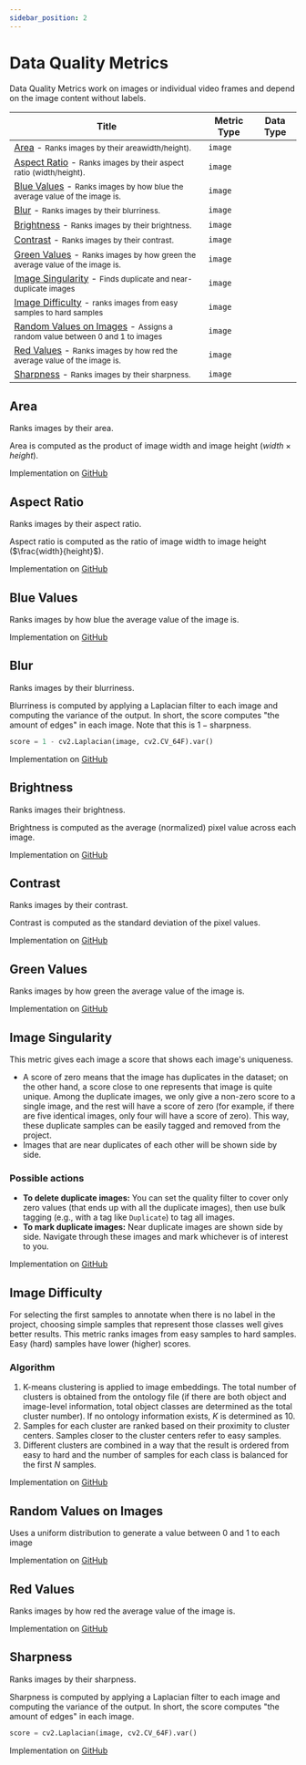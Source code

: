 ```yaml
---
sidebar_position: 2
---
```


# Data Quality Metrics

Data Quality Metrics work on images or individual video frames and depend on the image content without labels.

| Title                                                                                                                 | Metric Type                                                | Data Type                                                                                                          |
|-----------------------------------------------------------------------------------------------------------------------|------------------------------------------------------------|--------------------------------------------------------------------------------------------------------------------|
| [Area](#area) - <small>Ranks images by their areawidth/height).</small>                                               | `image`                                                    |                                                                                                                    |
| [Aspect Ratio](#aspect-ratio) - <small>Ranks images by their aspect ratio (width/height).</small>                     | `image`                                                    |                                                                                                                    |
| [Blue Values](#blue-values) - <small>Ranks images by how blue the average value of the image is.</small>              | `image`                                                    |                                                                                                                    |
| [Blur](#blur) - <small>Ranks images by their blurriness.</small>                                                      | `image`                                                    |                                                                                                                    |
| [Brightness](#brightness) - <small>Ranks images by their brightness.</small>                                          | `image`                                                    |                                                                                                                    |
| [Contrast](#contrast) - <small>Ranks images by their contrast.</small>                                                | `image`                                                    |                                                                                                                    |
| [Green Values](#green-values) - <small>Ranks images by how green the average value of the image is.</small>           | `image`                                                    |                                                                                                                    |
| [Image Singularity](#image-singularity) - <small>Finds duplicate and near-duplicate images</small>                    | `image`                                                    |                                                                                                                    |
| [Image Difficulty](#image-difficulty) - <small>ranks images from easy samples to hard samples</small>                 | `image`                                                    |                                                                                                                    |
| [Random Values on Images](#random-values-on-images) - <small>Assigns a random value between 0 and 1 to images</small> | `image`                                                    |                                                                                                                    |
| [Red Values](#red-values) - <small>Ranks images by how red the average value of the image is.</small>                 | `image`                                                    |                                                                                                                    |
| [Sharpness](#sharpness) - <small>Ranks images by their sharpness.</small>                                             | `image`                                                    |                                                                                                                    |


## Area  
Ranks images by their area.

Area is computed as the product of image width and image height ($width \times height$).
      

Implementation on [GitHub](https://github.com/encord-team/encord-active/blob/main/src/encord_active/lib/metrics/heuristic/img_features.py)

## Aspect Ratio  
Ranks images by their aspect ratio.

Aspect ratio is computed as the ratio of image width to image height ($\frac{width}{height}$).
  

Implementation on [GitHub](https://github.com/encord-team/encord-active/blob/main/src/encord_active/lib/metrics/heuristic/img_features.py)

## Blue Values  
Ranks images by how blue the average value of the
                    image is.  

Implementation on [GitHub](https://github.com/encord-team/encord-active/blob/main/src/encord_active/lib/metrics/heuristic/img_features.py)

## Blur  
Ranks images by their blurriness.

Blurriness is computed by applying a Laplacian filter to each image and computing the
variance of the output. In short, the score computes "the amount of edges" in each
image. Note that this is $1 - \text{sharpness}$.

```python
score = 1 - cv2.Laplacian(image, cv2.CV_64F).var()
```
  

Implementation on [GitHub](https://github.com/encord-team/encord-active/blob/main/src/encord_active/lib/metrics/heuristic/img_features.py)

## Brightness  
Ranks images their brightness.

Brightness is computed as the average (normalized) pixel value across each image.
  

Implementation on [GitHub](https://github.com/encord-team/encord-active/blob/main/src/encord_active/lib/metrics/heuristic/img_features.py)

## Contrast  
Ranks images by their contrast.

Contrast is computed as the standard deviation of the pixel values.
  

Implementation on [GitHub](https://github.com/encord-team/encord-active/blob/main/src/encord_active/lib/metrics/heuristic/img_features.py)

## Green Values  
Ranks images by how green the average value of the
                    image is.  

Implementation on [GitHub](https://github.com/encord-team/encord-active/blob/main/src/encord_active/lib/metrics/heuristic/img_features.py)

## Image Singularity  

This metric gives each image a score that shows each image's uniqueness.  
- A score of zero means that the image has duplicates in the dataset; on the other hand, a score close to one represents that image is quite unique. Among the duplicate images, we only give a non-zero score to a single image, and the rest will have a score of zero (for example, if there are five identical images, only four will have a score of zero). This way, these duplicate samples can be easily tagged and removed from the project.    
- Images that are near duplicates of each other will be shown side by side. 
### Possible actions
- **To delete duplicate images:** You can set the quality filter to cover only zero values (that ends up with all the duplicate images), then use bulk tagging (e.g., with a tag like `Duplicate`) to tag all images.
- **To mark duplicate images:** Near duplicate images are shown side by side. Navigate through these images and mark whichever is of interest to you.

Implementation on [GitHub](https://github.com/encord-team/encord-active/blob/main/src/encord_active/lib/metrics/semantic/image_singularity.py)

## Image Difficulty

For selecting the first samples to annotate when there is no label in the project, choosing simple samples that 
represent those classes well gives better results.
This metric ranks images from easy samples to hard samples. Easy (hard) samples have lower (higher) scores.  
### Algorithm
1. K-means clustering is applied to image embeddings. The total number of clusters is obtained from the ontology file 
(if there 
are both object and image-level information, total object classes are determined as the total cluster number). 
If no ontology information exists, _K_ is determined as 10.
2. Samples for each cluster are ranked based on their proximity to cluster centers. Samples closer to the cluster 
centers refer to easy samples.
3. Different clusters are combined in a way that the result is ordered from easy to hard and the number of samples for 
each class is balanced for the first _N_ samples.

Implementation on [GitHub](https://github.com/encord-team/encord-active/blob/main/src/encord_active/lib/metrics/semantic/image_difficulty.py)

## Random Values on Images  
Uses a uniform distribution to generate a value between 0 and 1 to each image  

Implementation on [GitHub](https://github.com/encord-team/encord-active/blob/main/src/encord_active/lib/metrics/heuristic/random.py)

## Red Values  
Ranks images by how red the average value of the
                    image is.  

Implementation on [GitHub](https://github.com/encord-team/encord-active/blob/main/src/encord_active/lib/metrics/heuristic/img_features.py)

## Sharpness  
Ranks images by their sharpness.

Sharpness is computed by applying a Laplacian filter to each image and computing the
variance of the output. In short, the score computes "the amount of edges" in each
image.

```python
score = cv2.Laplacian(image, cv2.CV_64F).var()
```
  

Implementation on [GitHub](https://github.com/encord-team/encord-active/blob/main/src/encord_active/lib/metrics/heuristic/img_features.py)



